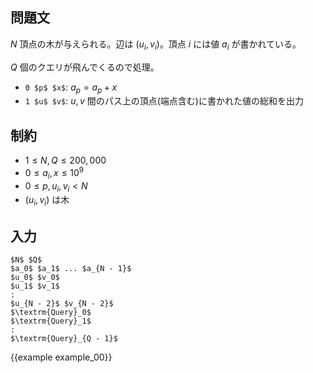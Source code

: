 問題文
---------

$N$ 頂点の木が与えられる。辺は $(u_i, v_i)$。頂点 $i$ には値 $a_i$ が書かれている。

$Q$ 個のクエリが飛んでくるので処理。

- `0 $p$ $x$`: $a_p = a_p + x$
- `1 $u$ $v$`: $u, v$ 間のパス上の頂点(端点含む)に書かれた値の総和を出力

制約
---------

- $1 \leq N, Q \leq 200,000$
- $0 \leq a_i, x \leq 10^9$
- $0 \leq p, u_i, v_i < N$
- $(u_i, v_i)$ は木

入力
---------

~~~
$N$ $Q$
$a_0$ $a_1$ ... $a_{N - 1}$
$u_0$ $v_0$
$u_1$ $v_1$
:
$u_{N - 2}$ $v_{N - 2}$
$\textrm{Query}_0$
$\textrm{Query}_1$
:
$\textrm{Query}_{Q - 1}$
~~~

{{example example_00}}
